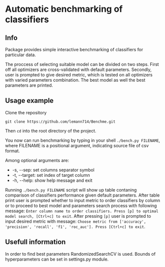 # Automatic benchmarking of classifiers

## Info
Package provides simple interactive benchmarking of classifiers for particular data.

The proccess of selecting suitable model can be divided on two steps.
First off all optimizers are cross-validated with default parameters. Secondly, user is prompted to give desired metric, which is tested on all optimizers with varied parameters combination. The best model as well the best parameters are printed.

## Usage example
Clone the repository
```
git clone https://github.com/lemann714/Benchme.git
```
Then ```cd``` into the root directory of the project.

You now can run benchmarking by typing in your shell ```./bench.py FILENAME```, where FILENAME is a positional argument, indicating source file of csv format.

Among optional arguments are:

- -s, --sep: set columns separator symbol
- -t, --target: set index of target column
- -h, --help: show help message and exit

Running ```./bench.py FILENAME``` script will show up table contaning comparison of classifiers performance given default parameters. After table print user is prompted whether to input metric to order classifiers by column or to proceed to best model and parameters search process with following message: `Enter column name to order classifiers. Press [p] to optimal model search, [Ctrl+c] to exit`. 
After pressing `[p]` user is prompted to input desired metric with message: `Choose metric from ['accuracy', 'precision', 'recall', 'f1', 'roc_auc']. Press [Ctrl+c] to exit`.

## Usefull information
In order to find best parameters RandomizedSearchCV is used. Bounds of hyperparameters can be set in settings.py module.
